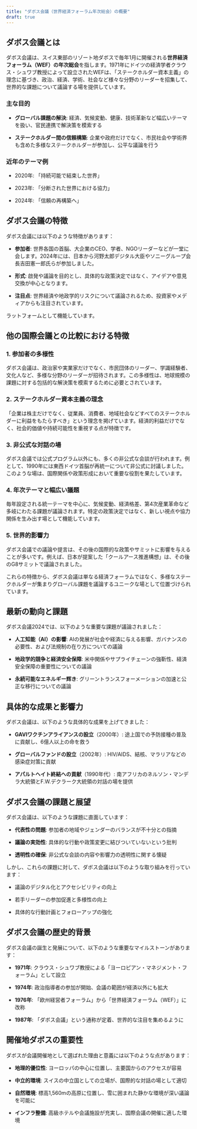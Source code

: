 ```yaml
---
title: "ダボス会議（世界経済フォーラム年次総会）の概要"
draft: true
---
```


## ダボス会議とは

ダボス会議は、スイス東部のリゾート地ダボスで毎年1月に開催される**世界経済フォーラム（WEF）の年次総会**を指します。1971年にドイツの経済学者クラウス・シュワブ教授によって設立されたWEFは、「ステークホルダー資本主義」の理念に基づき、政治、経済、学術、社会など様々な分野のリーダーを招集して、世界的な課題について議論する場を提供しています。

### 主な目的

- **グローバル課題の解決**: 経済、気候変動、健康、技術革新など幅広いテーマを扱い、官民連携で解決策を模索する

- **ステークホルダー間の信頼構築**: 企業や政府だけでなく、市民社会や学術界も含めた多様なステークホルダーが参加し、公平な議論を行う

### 近年のテーマ例

- 2020年: 「持続可能で結束した世界」

- 2023年: 「分断された世界における協力」

- 2024年: 「信頼の再構築へ」

## ダボス会議の特徴

ダボス会議には以下のような特徴があります：

- **参加者**: 世界各国の首脳、大企業のCEO、学者、NGOリーダーなどが一堂に会します。2024年には、日本から河野太郎デジタル大臣やソニーグループ会長吉田憲一郎氏らが参加しました。

- **形式**: 啟発や議論を目的とし、具体的な政策決定ではなく、アイデアや意見交換が中心となります。

- **注目点**: 世界経済や地政学的リスクについて議論されるため、投資家やメディアからも注目されています。

ラットフォームとして機能しています。

## 他の国際会議との比較における特徴

### 1\. 参加者の多様性

ダボス会議は、政治家や実業家だけでなく、市民団体のリーダー、学識経験者、文化人など、多様な分野のリーダーが招待されます。この多様性は、地球規模の課題に対する包括的な解決策を模索するために必要とされています。

### 2\. ステークホルダー資本主義の理念

「企業は株主だけでなく、従業員、消費者、地域社会などすべてのステークホルダーに利益をもたらすべき」という理念を掲げています。経済的利益だけでなく、社会的価値や持続可能性を重視する点が特徴です。

### 3\. 非公式な対話の場

ダボス会議では公式プログラム以外にも、多くの非公式な会談が行われます。例として、1990年には東西ドイツ首脳が再統一について非公式に討議しました。このような場は、国際関係や政策形成において重要な役割を果たしています。

### 4\. 年次テーマと幅広い議題

毎年設定される統一テーマを中心に、気候変動、経済格差、第4次産業革命など多岐にわたる課題が議論されます。特定の政策決定ではなく、新しい視点や協力関係を生み出す場として機能しています。

### 5\. 世界的影響力

ダボス会議での議論や提言は、その後の国際的な政策やサミットに影響を与えることが多いです。例えば、日本が提案した「クールアース推進構想」は、その後のG8サミットで議論されました。

これらの特徴から、ダボス会議は単なる経済フォーラムではなく、多様なステークホルダーが集まりグローバル課題を議論するユニークな場として位置づけられています。

## 最新の動向と課題

ダボス会議2024では、以下のような重要な課題が議論されました：

- **人工知能（AI）の影響**: AIの発展が社会や経済に与える影響、ガバナンスの必要性、および法規制の在り方についての議論

- **地政学的競争と経済安全保障**: 米中関係やサプライチェーンの強靳性、経済安全保障の重要性についての議論

- **永続可能なエネルギー辉き**: グリーントランスフォーメーションの加速と公正な移行についての議論

## 具体的な成果と影響力

ダボス会議は、以下のような具体的な成果を上げてきました：

- **GAVIワクチンアライアンスの設立**（2000年）: 途上国での予防接種の普及に貢献し、6億人以上の命を救う

- **グローバルファンドの設立**（2002年）: HIV/AIDS、結核、マラリアなどの感染症対策に貢献

- **アパルトヘイト終結への貢献**（1990年代）: 南アフリカのネルソン・マンデラ大統領とF.W.デクラーク大統領の対話の場を提供

## ダボス会議の課題と展望

ダボス会議は、以下のような課題に直面しています：

- **代表性の問題**: 参加者の地域やジェンダーのバランスが不十分との指摘

- **議論の実効性**: 具体的な行動や政策変更に結びついていないという批判

- **透明性の確保**: 非公式な会談の内容や影響力の透明性に関する懐疑

しかし、これらの課題に対して、ダボス会議は以下のような取り組みを行っています：

- 議論のデジタル化とアクセシビリティの向上

- 若手リーダーの参加促進と多様性の向上

- 具体的な行動計画とフォローアップの強化

## ダボス会議の歴史的背景

ダボス会議の誕生と発展について、以下のような重要なマイルストーンがあります：

- **1971年**: クラウス・シュワブ教授による「ヨーロピアン・マネジメント・フォーラム」として設立

- **1974年**: 政治指導者の参加が開始、会議の範囲が経済以外にも拡大

- **1976年**: 「欧州経営者フォーラム」から「世界経済フォーラム（WEF）」に改称

- **1987年**: 「ダボス会議」という通称が定着、世界的な注目を集めるように

## 開催地ダボスの重要性

ダボスが会議開催地として選ばれた理由と意義には以下のような点があります：

- **地理的優位性**: ヨーロッパの中心に位置し、主要国からのアクセスが容易

- **中立的環境**: スイスの中立国としての立場が、国際的な対話の場として適切

- **自然環境**: 標高1,560mの高原に位置し、雪に囲まれた静かな環境が深い議論を可能に

- **インフラ整備**: 高級ホテルや会議施設が充実し、国際会議の開催に適した環境
